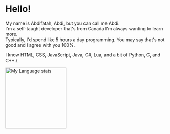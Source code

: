 # Hello!
My name is Abdifatah, Abdi, but you can call me Abdi.\
I'm a self-taught developer that's from Canada I'm always wanting to learn more.\
Typically, I'd spend like 5 hours a day programming. You may say that's not good and I agree with you 100%.

I know HTML, CSS, JavaScript, Java, C#, Lua, and a bit of Python, C, and C++.\

<img height=190 src="https://github-readme-stats-git-masterrstaa-rickstaa.vercel.app/api/top-langs/?username=Abdifatah-Abdi&layout=compact&langs_count=12&hide_border=true&role=owner,collaborator&theme=dark&bg_color=000000#gh-dark-mode-only" alt="My Language stats" />
